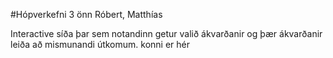 #Hópverkefni 3 önn
Róbert, Matthías

Interactive síða þar sem notandinn getur valið ákvarðanir og þær ákvarðanir leiða að mismunandi útkomum.
konni er hér